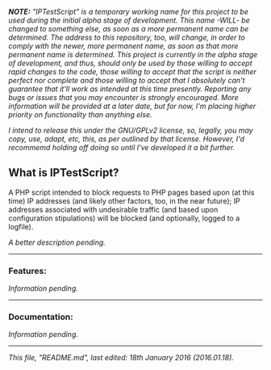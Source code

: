 *__NOTE:__ "IPTestScript" is a temporary working name for this project to be used during the initial alpha stage of development. This name -WILL- be changed to something else, as soon as a more permanent name can be determined. The address to this repository, too, will change, in order to comply with the newer, more permanent name, as soon as that more permanent name is determined. This project is currently in the alpha stage of development, and thus, should only be used by those willing to accept rapid changes to the code, those willing to accept that the script is neither perfect nor complete and those willing to accept that I absolutely can't guarantee that it'll work as intended at this time presently. Reporting any bugs or issues that you may encounter is strongly encouraged. More information will be provided at a later date, but for now, I'm placing higher priority on functionality than anything else.*

*I intend to release this under the GNU/GPLv2 license, so, legally, you may copy, use, adapt, etc, this, as per outlined by that license. However, I'd recommemd holding off doing so until I've developed it a bit further.*

## **What is IPTestScript?**

A PHP script intended to block requests to PHP pages based upon (at this time) IP addresses (and likely other factors, too, in the near future); IP addresses associated with undesirable traffic (and based upon configuration stipulations) will be blocked (and optionally, logged to a logfile).

*A better description pending.*

---

### Features:

*Information pending.*

---

### Documentation:

*Information pending.*

---

*This file, "README.md", last edited: 18th January 2016 (2016.01.18).*
